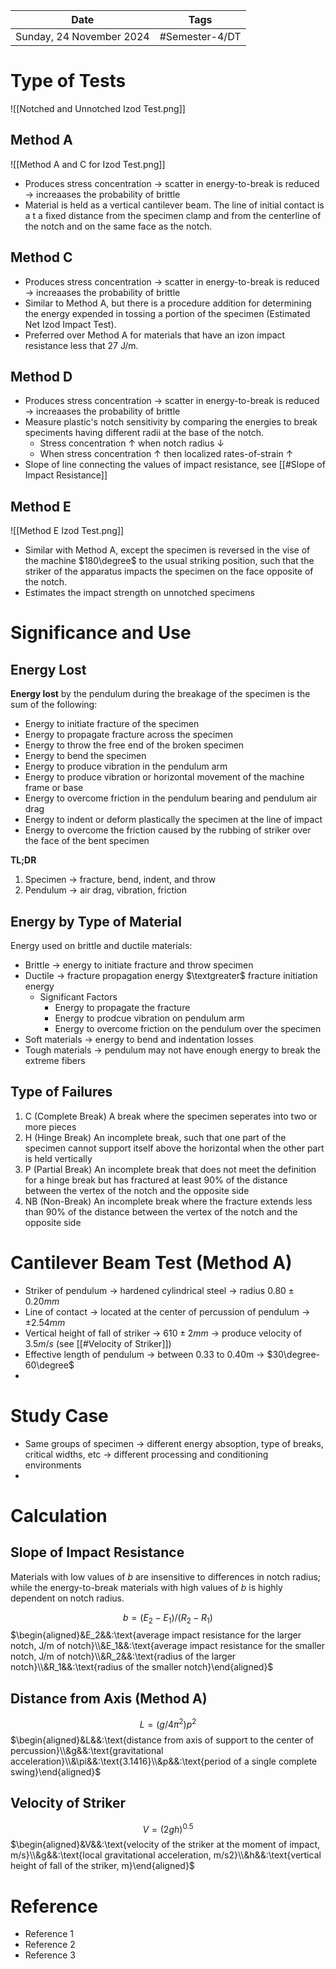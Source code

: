 | Date     | Tags         |
| -------- | ------------ |
| Sunday, 24 November 2024 | #Semester-4/DT |

# Type of Tests
![[Notched and Unnotched Izod Test.png]]
## Method A
![[Method A and C for Izod Test.png]]
- Produces stress concentration $\rightarrow$ scatter in energy-to-break is reduced $\rightarrow$ increaases the probability of brittle
- Material is held as a vertical cantilever beam. The line of initial contact is a t a fixed distance from the specimen clamp and from the centerline of the notch and on the same face as the notch.
## Method C
- Produces stress concentration $\rightarrow$ scatter in energy-to-break is reduced $\rightarrow$ increaases the probability of brittle
- Similar to Method A, but there is a procedure addition for determining the energy expended in tossing a portion of the specimen (Estimated Net Izod Impact Test).
- Preferred over Method A for materials that have an izon impact resistance less that 27 J/m.
## Method D
- Produces stress concentration $\rightarrow$ scatter in energy-to-break is reduced $\rightarrow$ increaases the probability of brittle
- Measure plastic's notch sensitivity by comparing the energies to break speciments having different radii at the base of the notch. 
	- Stress concentration $\uparrow$ when notch radius $\downarrow$
	- When stress concentration $\uparrow$ then localized rates-of-strain $\uparrow$
- Slope of line connecting the values of impact resistance, see [[#Slope of Impact Resistance]]
## Method E
![[Method E Izod Test.png]]
- Similar with Method A, except the specimen is reversed in the vise of the machine $180\degree$ to the usual striking position, such that the striker of the apparatus impacts the specimen on the face opposite of the notch.
- Estimates the impact strength on unnotched specimens
# Significance and Use
## Energy Lost
**Energy lost** by the pendulum during the breakage of the specimen is the sum of the following:
- Energy to initiate fracture of the specimen
- Energy to propagate fracture across the specimen
- Energy to throw the free end of the broken specimen
- Energy to bend the specimen
- Energy to produce vibration in the pendulum arm
- Energy to produce vibration or horizontal movement of the machine frame or base
- Energy to overcome friction in the pendulum bearing and pendulum air drag
- Energy to indent or deform plastically the specimen at the line of impact
- Energy to overcome the friction caused by the rubbing of striker over the face of the bent specimen

**TL;DR**
1. Specimen $\rightarrow$ fracture, bend, indent, and throw
2. Pendulum $\rightarrow$ air drag, vibration, friction
## Energy by Type of Material
Energy used on brittle and ductile materials:
- Brittle $\rightarrow$ energy to initiate fracture and throw specimen
- Ductile $\rightarrow$ fracture propagation energy $\textgreater$ fracture initiation energy
	- Significant Factors
		- Energy to propagate the fracture
		- Energy to prodcue vibration on pendulum arm
		- Energy to overcome friction on the pendulum over the specimen
- Soft materials $\rightarrow$ energy to bend and indentation losses
- Tough materials $\rightarrow$ pendulum may not have enough energy to break the extreme fibers
## Type of Failures
1. C (Complete Break)
A break where the specimen seperates into two or more pieces
2. H (Hinge Break)
An incomplete break, such that one part of the specimen cannot support itself above the horizontal when the other part is held vertically
3. P (Partial Break)
An incomplete break that does not meet the definition for a hinge break but has fractured at least 90% of the distance between the vertex of the notch and the opposite side
4. NB (Non-Break)
An incomplete break where the fracture extends less than 90% of the distance between the vertex of the notch and the opposite side
# Cantilever Beam Test (Method A)
- Striker of pendulum $\rightarrow$ hardened cylindrical steel $\rightarrow$ radius $0.80 \pm 0.20mm$ 
- Line of contact $\rightarrow$ located at the center of percussion of pendulum $\rightarrow$ $\pm2.54mm$
- Vertical height of fall of striker $\rightarrow$ $610\pm2mm$ $\rightarrow$ produce velocity of $3.5m/s$ (see [[#Velocity of Striker]])
- Effective length of pendulum $\rightarrow$ between 0.33 to 0.40m $\rightarrow$ $30\degree-60\degree$
- 
# Study Case
- Same groups of specimen $\rightarrow$ different energy absoption, type of breaks, critical widths, etc $\rightarrow$ different processing and conditioning environments
- 
# Calculation
## Slope of Impact Resistance
Materials with low values of $b$ are insensitive to differences in notch radius; while the energy-to-break materials with high values of $b$ is highly dependent on notch radius.

$$b=(E_{2}-E_{1})/(R_{2}-R_{1})$$
$\begin{aligned}&E_2&&:\text{average impact resistance for the larger notch, J/m of notch}\\&E_1&&:\text{average impact resistance for the smaller notch, J/m of notch}\\&R_2&&:\text{radius of the larger notch}\\&R_1&&:\text{radius of the smaller notch}\end{aligned}$
## Distance from Axis (Method A)
$$L=(g/4\pi^2)p^2$$
$\begin{aligned}&L&&:\text{distance from axis of support to the center of percussion}\\&g&&:\text{gravitational acceleration}\\&\pi&&:\text{3.1416}\\&p&&:\text{period of a single complete swing}\end{aligned}$
## Velocity of Striker
$$V=(2gh)^{0.5}$$
$\begin{aligned}&V&&:\text{velocity of the striker at the moment of impact, m/s}\\&g&&:\text{local gravitational acceleration, m/s2}\\&h&&:\text{vertical height of fall of the striker, m}\end{aligned}$

# Reference
- Reference 1
- Reference 2
- Reference 3

